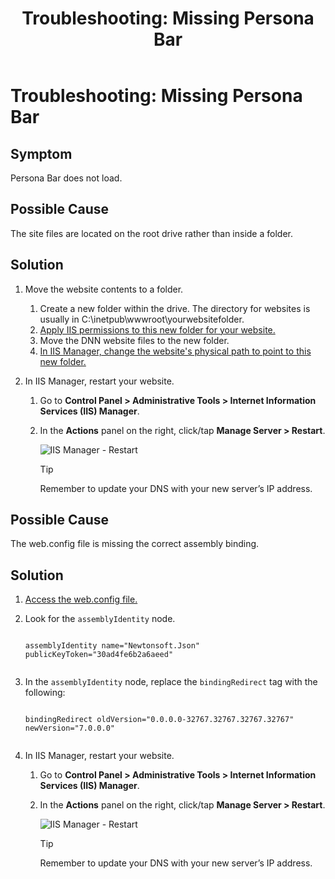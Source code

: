 ﻿---
uid: ts-missing-persona-bar
topic: ts-missing-persona-bar
locale: en
title: "Troubleshooting: Missing Persona Bar"
dnneditions: DNN Platform,Evoq Content,Evoq Engage
dnnversion: 09.02.00
parent-topic: administrators-troubleshooting-overview
related-topics: ts-how-to-increase-max-upload-file-size,ts-error-login-ip-filtering-is-currently-disabled,ts-error-another-user-has-taken-action-on-the-page,ts-error-unknown-server-tag-DNNComboBox,ts-error-could-not-load-awssdk,ts-error-sql-timeout,ts-error-argumentnullexception-after-move-upgrade,ts-install-missing-resources,ts-mixed-content-ssl,ts-broken-profile-image,ts-page-remains-in-draft,ts-unable-to-remove-page-redirect-urls,ts-site-theme-not-loading,ts-incomplete-content-localization
---

# Troubleshooting: Missing Persona Bar

## Symptom

Persona Bar does not load.

## Possible Cause

The site files are located on the root drive rather than inside a folder.

## Solution

1.  Move the website contents to a folder.
    1.  Create a new folder within the drive. The directory for websites is usually in C:\\inetpub\\wwwroot\\yourwebsitefolder.
    2.  [Apply IIS permissions to this new folder for your website.](xref:set-up-dnn-folder)
    3.  Move the DNN website files to the new folder.
    4.  [In IIS Manager, change the website's physical path to point to this new folder.](xref:set-up-iis#tsk-set-up-iis__point-to-DNN-folder)
2.  In IIS Manager, restart your website.
    
    1.  Go to **Control Panel \> Administrative Tools \> Internet Information Services (IIS) Manager**.
        
    2.  In the **Actions** panel on the right, click/tap **Manage Server \> Restart**.
        
          
        
        ![IIS Manager - Restart](/images/scr-IISManager-restart.png)
        
          
        > [!TIP]
        > Remember to update your DNS with your new server’s IP address.
        

## Possible Cause

The web.config file is missing the correct assembly binding.

## Solution

1.  [Access the web.config file.](xref:access-web-config)
2.  Look for the `assemblyIdentity` node.
    
    ```
    
    assemblyIdentity name="Newtonsoft.Json" publicKeyToken="30ad4fe6b2a6aeed"
    						
    ```
    
3.  In the `assemblyIdentity` node, replace the `bindingRedirect` tag with the following:
    
    ```
    
    bindingRedirect oldVersion="0.0.0.0-32767.32767.32767.32767" newVersion="7.0.0.0"
    						
    ```
    
4.  In IIS Manager, restart your website.
    
    1.  Go to **Control Panel \> Administrative Tools \> Internet Information Services (IIS) Manager**.
        
    2.  In the **Actions** panel on the right, click/tap **Manage Server \> Restart**.
        
          
        
        ![IIS Manager - Restart](/images/scr-IISManager-restart.png)
        
          
        > [!TIP]
        > Remember to update your DNS with your new server’s IP address.
